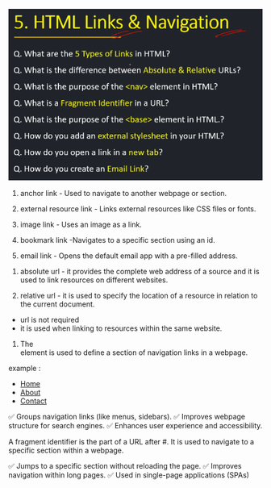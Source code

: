 ![alt text](HTML_NAV&LINK.png)

<!-- What are the 5 types of links in html -->

1. anchor link - Used to navigate to another webpage or section.

2. external resource link - Links external resources like CSS files or fonts.

3. image link - Uses an image as a link.

4. bookmark link -Navigates to a specific section using an id.

5. email link - Opens the default email app with a pre-filled address.
 
<!-- what is difference b/w absolute and relative URLs? -->

1. absolute url - it provides the complete web address of a source and it is used to link resources on different websites.

2. relative url -   it is used to specify the location of a resource in relation to the current document.
- url is not required
- it is used when linking to resources within the same website.

<!-- what is the purpose of the nav element in html
 -->
1. The <nav> element is used to define a section of navigation links in a webpage.

example :

<nav>
  <ul>
    <li><a href="home.html">Home</a></li>
    <li><a href="about.html">About</a></li>
    <li><a href="contact.html">Contact</a></li>
  </ul>
</nav>

<!-- purpose --> 

✅ Groups navigation links (like menus, sidebars).
✅ Improves webpage structure for search engines.
✅ Enhances user experience and accessibility.

<!-- fragment identifier -->

A fragment identifier is the part of a URL after #. It is used to navigate to a specific section within a webpage.

✅ Jumps to a specific section without reloading the page.
✅ Improves navigation within long pages.
✅ Used in single-page applications (SPAs)

<!-- what is the purpose of the <base> element in html? -->




 